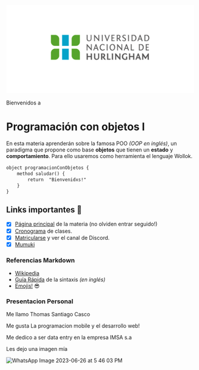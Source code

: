 ![Logo UNAHUR](./assets/UNAHUR.png)

Bienvenidos a
# Programación con objetos I

En esta materia aprenderán sobre la famosa POO _(OOP en inglés)_, un paradigma que propone como base **objetos** que tienen un **estado** y **comportamiento**.
Para ello usaremos como herramienta el lenguaje Wollok.

```wollok
object programacionConObjetos { 
    method saludar() { 
        return  "Bienvenidxs!" 
    }
}
```

## Links importantes :monocle_face:
- [x] [Página principal](https://obj1-unahur.github.io/) de la materia (no olviden entrar seguido!) 
- [x] [Cronograma](https://docs.google.com/spreadsheets/d/1Ik6coqFm2lr2m6EFBGo3Ul4Bi4RPhrrtMQLbK3WcbIQ/edit?usp=sharing) de clases.
- [x] [Matricularse](https://discord.gg/tqyHtPt) y ver el canal de Discord.
- [x] [Mumuki](https://mumuki.io/unahur-obj1)

### Referencias Markdown 
* [Wikipedia](https://es.wikipedia.org/wiki/Markdown)
* [Guía Rápida](https://greg.schueler.us/doc/markdown.txt) de la sintaxis _(en inglés)_
* [Emojis!](https://github.com/ikatyang/emoji-cheat-sheet/blob/master/README.md) :sunglasses:

### Presentacion Personal

Me llamo Thomas Santiago Casco

Me gusta La programacion mobile y el desarrollo web!

Me dedico a ser data entry en la empresa IMSA s.a

Les dejo una imagen mía 

![WhatsApp Image 2023-06-26 at 5 46 03 PM](https://github.com/obj1-unahur-2023s2/presentacionpersonal-ThomasCasco/assets/79951563/81a095f3-0f61-463c-9531-40c926350d5d)

